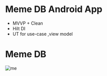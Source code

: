 # Meme DB Android App
 - MVVP + Clean
 - Hilt DI
 - UT for use-case ,view model

# Meme DB

![me](https://github.com/srj555/memedb/blob/main/memeapp.gif)
